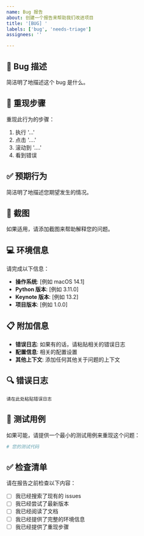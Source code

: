 ```yaml
---
name: Bug 报告
about: 创建一个报告来帮助我们改进项目
title: '[BUG] '
labels: ['bug', 'needs-triage']
assignees: ''

---
```


## 🐛 Bug 描述
简洁明了地描述这个 bug 是什么。

## 🔄 重现步骤
重现此行为的步骤：
1. 执行 '...'
2. 点击 '....'
3. 滚动到 '....'
4. 看到错误

## ✅ 预期行为
简洁明了地描述您期望发生的情况。

## 📸 截图
如果适用，请添加截图来帮助解释您的问题。

## 💻 环境信息
请完成以下信息：
- **操作系统**: [例如 macOS 14.1]
- **Python 版本**: [例如 3.11.0]
- **Keynote 版本**: [例如 13.2]
- **项目版本**: [例如 1.0.0]

## 📋 附加信息
- **错误日志**: 如果有的话，请粘贴相关的错误日志
- **配置信息**: 相关的配置设置
- **其他上下文**: 添加任何其他关于问题的上下文

## 🔍 错误日志
```
请在此处粘贴错误日志
```

## 🧪 测试用例
如果可能，请提供一个最小的测试用例来重现这个问题：

```python
# 您的测试代码
```

## ✅ 检查清单
请在报告之前检查以下内容：
- [ ] 我已经搜索了现有的 issues
- [ ] 我已经尝试了最新版本
- [ ] 我已经阅读了文档
- [ ] 我已经提供了完整的环境信息
- [ ] 我已经提供了重现步骤 